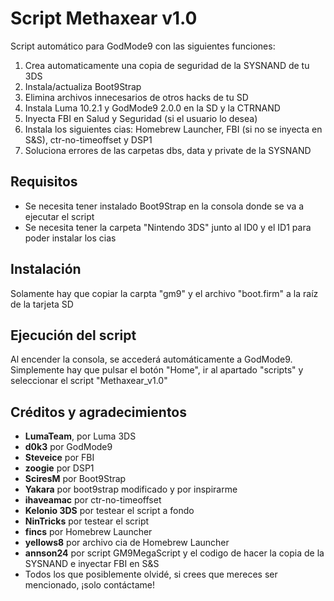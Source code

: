 # Script Methaxear v1.0
Script automático para GodMode9 con las siguientes funciones:

1. Crea automaticamente una copia de seguridad de la SYSNAND de tu 3DS
2. Instala/actualiza Boot9Strap
3. Elimina archivos innecesarios de otros hacks de tu SD
4. Instala Luma 10.2.1 y GodMode9 2.0.0 en la SD y la CTRNAND
5. Inyecta FBI en Salud y Seguridad (si el usuario lo desea)
6. Instala los siguientes cias: Homebrew Launcher, FBI (si no se inyecta en S&S), ctr-no-timeoffset y DSP1
7. Soluciona errores de las carpetas dbs, data y private de la SYSNAND

## Requisitos
- Se necesita tener instalado Boot9Strap en la consola donde se va a ejecutar el script
- Se necesita tener la carpeta "Nintendo 3DS" junto al ID0 y el ID1 para poder instalar los cias

## Instalación
Solamente hay que copiar la carpta "gm9" y el archivo "boot.firm" a la raíz de la tarjeta SD

## Ejecución del script
Al encender la consola, se accederá automáticamente a GodMode9. Simplemente hay que pulsar el botón "Home", ir al apartado "scripts" y seleccionar el script "Methaxear_v1.0"

## Créditos y agradecimientos
* **LumaTeam**, por Luma 3DS
* **d0k3** por GodMode9
* **Steveice** por FBI
* **zoogie** por DSP1
* **SciresM** por Boot9Strap
* **Yakara** por boot9strap modificado y por inspirarme
* **ihaveamac** por ctr-no-timeoffset
* **Kelonio 3DS** por testear el script a fondo
* **NinTricks** por testear el script
* **fincs** por Homebrew Launcher
* **yellows8** por archivo cia de Homebrew Launcher
* **annson24** por script GM9MegaScript y el codigo de hacer la copia de la SYSNAND e inyectar FBI en S&S
* Todos los que posiblemente olvidé, si crees que mereces ser mencionado, ¡solo contáctame!

